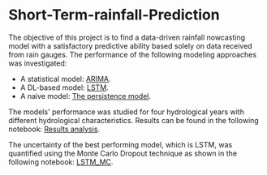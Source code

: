 # Short-Term-rainfall-Prediction

The objective of this project is to find a data-driven rainfall nowcasting model with a satisfactory predictive ability based solely on data received from rain gauges.
The performance of the following modeling approaches was investigated:
 * A statistical model: <a href= "https://github.com/RimMehdbi/Short-Term-rainfall-Prediction/blob/main/ARIMA_2013.ipynb"> ARIMA</a>.
 * A DL-based model: <a href= "https://github.com/RimMehdbi/Short-Term-rainfall-Prediction/blob/main/LSTM_2013.ipynb">LSTM</a>.
 * A naive model: <a href="https://github.com/RimMehdbi/Short-Term-rainfall-Prediction/blob/main/PersistenceModel_2013.ipynb">The persistence model</a>.
 
 The models' performance was studied for four hydrological years with different hydrological characteristics. Results can be found in the following notebook: <a href= "https://github.com/RimMehdbi/Short-Term-rainfall-Prediction/blob/main/ResultsAnalysis.ipynb">Results analysis</a>.
 
 The uncertainty of the best performing model, which is LSTM, was quantified using the Monte Carlo Dropout technique as shown in the following notebook: <a href="https://github.com/RimMehdbi/Short-Term-rainfall-Prediction/blob/main/MC_LSTM_HL_2013.ipynb">LSTM_MC</a>.
 
